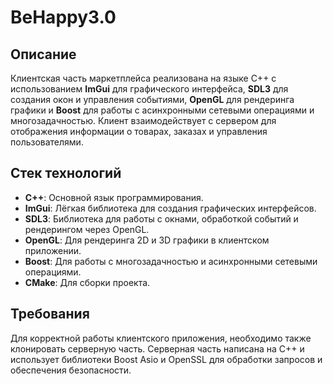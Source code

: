 # BeHappy3.0

## Описание
Клиентская часть маркетплейса реализована на языке C++ с использованием **ImGui** для графического интерфейса, **SDL3** для создания окон и управления событиями, **OpenGL** для рендеринга графики и **Boost** для работы с асинхронными сетевыми операциями и многозадачностью. Клиент взаимодействует с сервером для отображения информации о товарах, заказах и управления пользователями.

## Стек технологий
- **C++**: Основной язык программирования.
- **ImGui**: Лёгкая библиотека для создания графических интерфейсов.
- **SDL3**: Библиотека для работы с окнами, обработкой событий и рендерингом через OpenGL.
- **OpenGL**: Для рендеринга 2D и 3D графики в клиентском приложении.
- **Boost**: Для работы с многозадачностью и асинхронными сетевыми операциями.
- **CMake**: Для сборки проекта.

## Требования 
Для корректной работы клиентского приложения, необходимо также клонировать серверную часть. Серверная часть написана на C++ и использует библиотеки Boost Asio и OpenSSL для обработки запросов и обеспечения безопасности.
